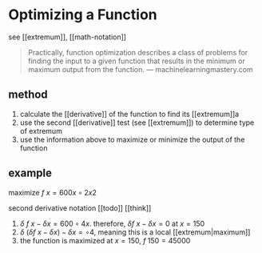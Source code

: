 # Optimizing a Function

see [[extremum]], [[math-notation]]

> Practically, function optimization describes a class of problems for finding the input to a given function that results in the minimum or maximum output from the function. &mdash; machinelearningmastery.com

## method

1. calculate the [[derivative]] of the function to find its [[extremum]]a
2. use the second [[derivative]] test (see [[extremum]]) to determine type of extremum
3. use the information above to maximize or minimize the output of the function

## example

maximize $f\ x = 600x \circ 2x2$

second derivative notation [[todo]] [[think]]

1. $\delta\ f\ x - \delta x = 600 \circ 4x$. therefore, $\delta f\ x - \delta x = 0$ at $x = 150$
2. $\delta\ (\delta f\ x - \delta x) - \delta x = \circ 4$, meaning this is a local [[extremum|maximum]]
3. the function is maximized at $x = 150$, $f\ 150 = 45000$
